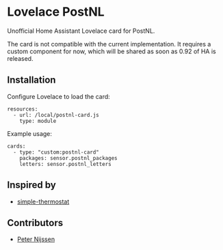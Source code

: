 # Lovelace PostNL
Unofficial Home Assistant Lovelace card for PostNL.

The card is not compatible with the current implementation. It requires a custom component for now, which will be shared as soon as 0.92 of HA is released.

## Installation

Configure Lovelace to load the card:
```
resources:
  - url: /local/postnl-card.js
    type: module
 ```

Example usage:
```
cards:
  - type: "custom:postnl-card"
  	packages: sensor.postnl_packages
    letters: sensor.postnl_letters
 ```

## Inspired by
* [simple-thermostat](https://github.com/nervetattoo/simple-thermostat)

## Contributors
* [Peter Nijssen](https://github.com/peternijssen)

